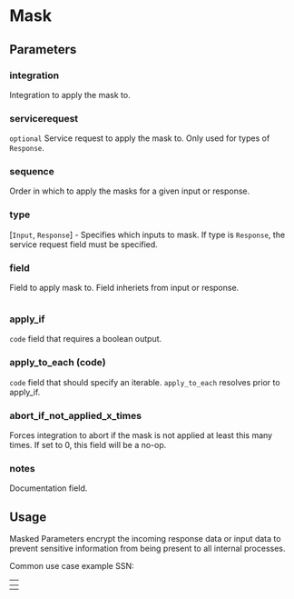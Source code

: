 # Mask

## Parameters

### integration

 Integration to apply the mask to.

### servicerequest

 `optional` Service request to apply the mask to. Only used for types of `Response`.

### sequence

 Order in which to apply the masks for a given input or response.

### type

 [`Input`, `Response`] - Specifies which inputs to mask. If type is `Response`, the service request field must be specified.

### field

 Field to apply mask to. Field inheriets from input or response.

 ```py

 ```

### apply_if

 `code` field that requires a boolean output.

### apply_to_each (code)

 `code` field that should specify an iterable. `apply_to_each` resolves prior to apply_if.

### abort_if_not_applied_x_times

Forces integration to abort if the mask is not applied at least this many times. If set to 0, this field will be a no-op.

### notes

Documentation field.

## Usage

Masked Parameters encrypt the incoming response data or input data to prevent sensitive information from being present to all internal processes.

Common use case example SSN:

<!-- markdownlint-disable no-inline-html -->
<table>
<thead>
<tr>
<th>
<tbody>
<tr>
<td>
</table>
